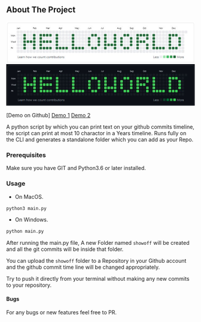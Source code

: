 ## About The Project

![Hello World dark Screenshot](/screenshot/helloworld-light.png)
![GitHub Commits Timeline Screenshot](/screenshot/helloworld-dark.png)

[Demo on Github]
[Demo 1](https://github.com/rabeeh-ta?tab=overview&from=2017-12-01&to=2017-12-31)
[Demo 2](https://github.com/zameel7?tab=overview&from=2017-12-01&to=2017-12-31)

A python script by which you can print text on your github commits timeline, the script can print at most 10 charactor in a Years timeline. Runs fully on the CLI and generates a standalone folder which you can add as your Repo.

### Prerequisites

Make sure you have GIT and Python3.6 or later installed.

### Usage

- On MacOS.

```sh
python3 main.py
```

- On Windows.

```sh
python main.py
```

After running the main.py file, A new Folder named `showoff` will be created and all the git commits will be inside that folder.

You can upload the `showoff` folder to a Repository in your Github account and the github commit time line will be changed appropriately.

Try to push it directly from your terminal without making any new commits to your repository.

#### Bugs

For any bugs or new features feel free to PR.
